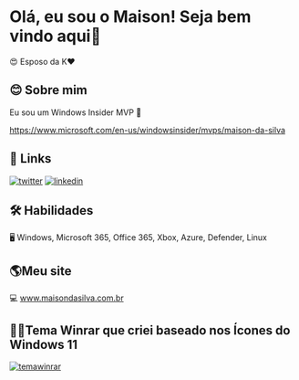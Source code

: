 
# Olá, eu sou o Maison! Seja bem vindo aqui👋
😍 Esposo da K❤️

## 😊 Sobre mim
Eu sou um Windows Insider MVP 🚀

https://www.microsoft.com/en-us/windowsinsider/mvps/maison-da-silva

## 🔗 Links
[![twitter](https://img.shields.io/badge/twitter-1DA1F2?style=for-the-badge&logo=twitter&logoColor=white)](https://twitter.com/maisondasilva)
[![linkedin](https://img.shields.io/badge/linkedin-0A66C2?style=for-the-badge&logo=linkedin&logoColor=white)](https://www.linkedin.com/in/maisondasilva/)

## 🛠 Habilidades
🖥️ Windows, Microsoft 365, Office 365, Xbox, Azure, Defender, Linux

## 🌎Meu site
💻 www.maisondasilva.com.br

## 👩‍💻Tema Winrar que criei baseado nos Ícones do Windows 11
[![temawinrar](https://www.rarlab.com/images/theme_win11_maison.png)](https://www.rarlab.com/themes5.htm)
